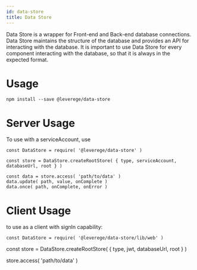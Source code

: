 ```yaml
---
id: data-store
title: Data Store
---
```


Data Store is a wrapper for Front-end and Back-end database connections. Data Store maintains the structure of the database and provides an API for interacting with the database. It is important to use Data Store for every component interacting with the database, so that it is always in the expected format.

# Usage
```
npm install --save @leverege/data-store
```

# Server Usage
To use with a serviceAccount, use

```
const DataStore = require( '@leverege/data-store' )

const store = DataStore.createRootStore( { type, serviceAccount, databaseUrl, root } )

const data = store.access( 'path/to/data' )
data.update( path, value, onComplete )
data.once( path, onComplete, onError )
```

# Client Usage
to use as a client with signIn capability:

```
const DataStore = require( '@leverege/data-store/lib/web' )
```

const store = DataStore.createRootStore( { type, jwt, databaseUrl, root } )

store.access( 'path/to/data' )
```
